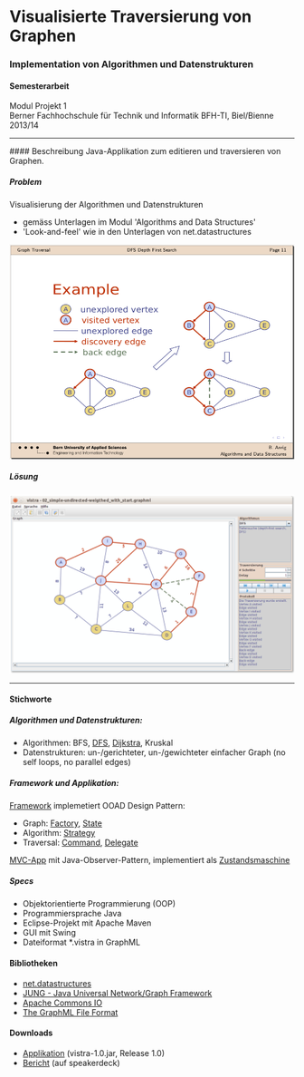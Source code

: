 # Visualisierte Traversierung von Graphen
### Implementation von Algorithmen und Datenstrukturen

#### Semesterarbeit

Modul Projekt 1<br>
Berner Fachhochschule für Technik und Informatik BFH-TI, Biel/Bienne 2013/14
<hr>
#### Beschreibung
Java-Applikation zum editieren und traversieren von Graphen.

##### Problem
Visualisierung der Algorithmen und Datenstrukturen
- gemäss Unterlagen im Modul 'Algorithms and Data Structures'
- 'Look-and-feel' wie in den Unterlagen von net.datastructures

![Problem](GraphVisualisierung2/doc/vistra/04_beamer/1_problem/01_algodat.png "Problem")

##### Lösung
![vistra GUI](GraphVisualisierung2/doc/vistra/04_beamer/2_solution/4_app/04_DFS_running.png "vistra GUI")
<hr>

#### Stichworte
##### Algorithmen und Datenstrukturen:
 - Algorithmen: BFS, [DFS](GraphVisualisierung2/src/main/java/vistra/framework/algorithm/impl/DFS.java), [Dijkstra](GraphVisualisierung2/src/main/java/vistra/framework/algorithm/impl/Dijkstra.java), Kruskal
 - Datenstrukturen: un-/gerichteter, un-/gewichteter einfacher Graph (no self loops, no parallel edges)

##### Framework und Applikation:
[Framework](GraphVisualisierung2/src/main/java/vistra/framework/) implemetiert OOAD Design Pattern:
 - Graph: [Factory](GraphVisualisierung2/src/main/java/vistra/framework/graph/GraphFactory.java), [State](GraphVisualisierung2/src/main/java/vistra/framework/graph/item/state/)
 - Algorithm: [Strategy](GraphVisualisierung2/src/main/java/vistra/framework/algorithm/IAlgorithmManager.java)
 - Traversal: [Command](GraphVisualisierung2/src/main/java/vistra/framework/traversal/step/), [Delegate](GraphVisualisierung2/src/main/java/vistra/framework/graph/ITraversableGraph.java)

[MVC-App](GraphVisualisierung2/src/main/java/vistra/app/) mit Java-Observer-Pattern, implementiert als [Zustandsmaschine](GraphVisualisierung2/src/main/java/vistra/app/control/state/)

##### Specs
- Objektorientierte Programmierung (OOP)
- Programmiersprache Java
- Eclipse-Projekt mit Apache Maven
- GUI mit Swing
- Dateiformat *.vistra in GraphML

#### Bibliotheken
- <a target="_blank" href="http://net3.datastructures.net/">net.datastructures</a>
- <a target="_blank" href="http://jung.sourceforge.net/">JUNG - Java Universal Network/Graph Framework</a>
- <a target="_blank" href="http://commons.apache.org/proper/commons-io/">Apache Commons IO</a>
- <a target="_blank" href="http://graphml.graphdrawing.org/">The GraphML File Format</a>

#### Downloads
- [Applikation](GraphVisualisierung2/release-demo/vistra-1.0.jar?raw=true) (vistra-1.0.jar, Release 1.0)
- <a target="_blank" href="https://speakerdeck.com/brugr9/visualisierte-traversierung-von-graphen-bericht">Bericht</a> (auf speakerdeck)

